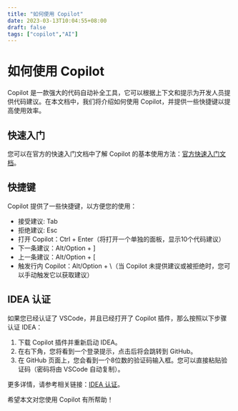 ```yaml
---
title: "如何使用 Copilot"
date: 2023-03-13T10:04:55+08:00
draft: false
tags: ["copilot","AI"]
---
```


# 如何使用 Copilot

Copilot 是一款强大的代码自动补全工具，它可以根据上下文和提示为开发人员提供代码建议。在本文档中，我们将介绍如何使用 Copilot，并提供一些快捷键以提高使用效率。

## 快速入门

您可以在官方的快速入门文档中了解 Copilot 的基本使用方法：[官方快速入门文档](https://docs.github.com/zh/copilot/quickstart)。

## 快捷键

Copilot 提供了一些快捷键，以方便您的使用：

- 接受建议: Tab
- 拒绝建议: Esc
- 打开 Copilot：Ctrl + Enter（将打开一个单独的面板，显示10个代码建议）
- 下一条建议：Alt/Option + ]
- 上一条建议：Alt/Option + [
- 触发行内 Copilot：Alt/Option + \（当 Copilot 未提供建议或被拒绝时，您可以手动触发它以获取建议）

## IDEA 认证

如果您已经认证了 VSCode，并且已经打开了 Copilot 插件，那么按照以下步骤认证 IDEA：

1. 下载 Copilot 插件并重新启动 IDEA。
2. 在右下角，您将看到一个登录提示，点击后将会跳转到 GitHub。
3. 在 GitHub 页面上，您会看到一个8位数的验证码输入框。您可以直接粘贴验证码（密码将由 VSCode 自动复制）。

更多详情，请参考相关链接：[IDEA 认证](https://github.com/community/community/discussions/8468#discussioncomment-4818526)。

希望本文对您使用 Copilot 有所帮助！